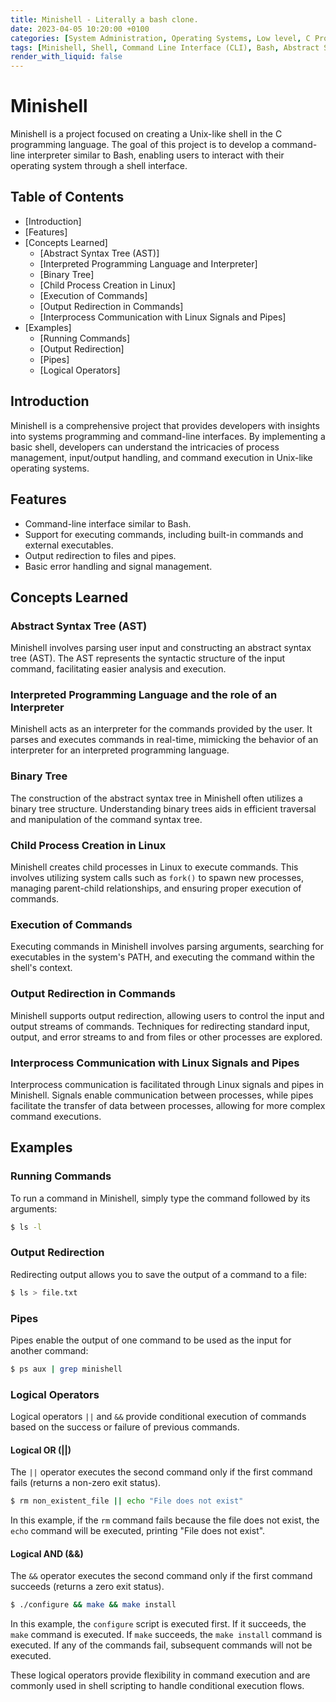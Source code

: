 ```yaml
---
title: Minishell - Literally a bash clone.
date: 2023-04-05 10:20:00 +0100
categories: [System Administration, Operating Systems, Low level, C Programming]
tags: [Minishell, Shell, Command Line Interface (CLI), Bash, Abstract Syntax Tree (AST), Interpreted Programming Language, Interpreter, Binary Tree, Child Process, Process Management, Input/Output (I/O), Output Redirection, Pipes, Signals, Logical Operators, Shell Scripting]
render_with_liquid: false
---
```


# Minishell

Minishell is a project focused on creating a Unix-like shell in the C programming language. The goal of this project is to develop a command-line interpreter similar to Bash, enabling users to interact with their operating system through a shell interface.

## Table of Contents

- [Introduction]
- [Features]
- [Concepts Learned]
  - [Abstract Syntax Tree (AST)]
  - [Interpreted Programming Language and Interpreter]
  - [Binary Tree]
  - [Child Process Creation in Linux]
  - [Execution of Commands]
  - [Output Redirection in Commands]
  - [Interprocess Communication with Linux Signals and Pipes]
- [Examples]
  - [Running Commands]
  - [Output Redirection]
  - [Pipes]
  - [Logical Operators]

## Introduction

Minishell is a comprehensive project that provides developers with insights into systems programming and command-line interfaces. By implementing a basic shell, developers can understand the intricacies of process management, input/output handling, and command execution in Unix-like operating systems.

## Features

- Command-line interface similar to Bash.
- Support for executing commands, including built-in commands and external executables.
- Output redirection to files and pipes.
- Basic error handling and signal management.

## Concepts Learned

### Abstract Syntax Tree (AST)

Minishell involves parsing user input and constructing an abstract syntax tree (AST). The AST represents the syntactic structure of the input command, facilitating easier analysis and execution.

### Interpreted Programming Language and the role of an Interpreter

Minishell acts as an interpreter for the commands provided by the user. It parses and executes commands in real-time, mimicking the behavior of an interpreter for an interpreted programming language.

### Binary Tree

The construction of the abstract syntax tree in Minishell often utilizes a binary tree structure. Understanding binary trees aids in efficient traversal and manipulation of the command syntax tree.

### Child Process Creation in Linux

Minishell creates child processes in Linux to execute commands. This involves utilizing system calls such as `fork()` to spawn new processes, managing parent-child relationships, and ensuring proper execution of commands.

### Execution of Commands

Executing commands in Minishell involves parsing arguments, searching for executables in the system's PATH, and executing the command within the shell's context.

### Output Redirection in Commands

Minishell supports output redirection, allowing users to control the input and output streams of commands. Techniques for redirecting standard input, output, and error streams to and from files or other processes are explored.

### Interprocess Communication with Linux Signals and Pipes

Interprocess communication is facilitated through Linux signals and pipes in Minishell. Signals enable communication between processes, while pipes facilitate the transfer of data between processes, allowing for more complex command executions.

## Examples

### Running Commands

To run a command in Minishell, simply type the command followed by its arguments:

```bash
$ ls -l
```

### Output Redirection

Redirecting output allows you to save the output of a command to a file:

```bash
$ ls > file.txt
```

### Pipes

Pipes enable the output of one command to be used as the input for another command:

```bash
$ ps aux | grep minishell
```

### Logical Operators

Logical operators `||` and `&&` provide conditional execution of commands based on the success or failure of previous commands.

#### Logical OR (||)

The `||` operator executes the second command only if the first command fails (returns a non-zero exit status).

```bash
$ rm non_existent_file || echo "File does not exist"
```

In this example, if the `rm` command fails because the file does not exist, the `echo` command will be executed, printing "File does not exist".

#### Logical AND (&&)

The `&&` operator executes the second command only if the first command succeeds (returns a zero exit status).

```bash
$ ./configure && make && make install
```

In this example, the `configure` script is executed first. If it succeeds, the `make` command is executed. If `make` succeeds, the `make install` command is executed. If any of the commands fail, subsequent commands will not be executed.

These logical operators provide flexibility in command execution and are commonly used in shell scripting to handle conditional execution flows.
